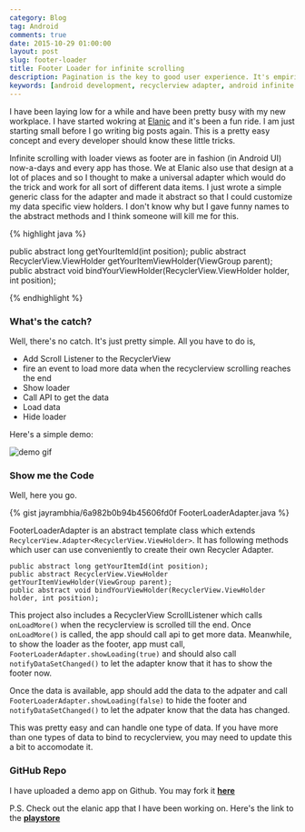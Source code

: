 ```yaml
---
category: Blog
tag: Android
comments: true
date: 2015-10-29 01:00:00
layout: post
slug: footer-loader
title: Footer Loader for infinite scrolling
description: Pagination is the key to good user experience. It's empirical that we load a small amount of data and load more data as the user scrolls. In this article, we focus on implementing infinite pagination for RecyclerView.
keywords: [android development, recyclerview adapter, android infinite scrolling, recyclerview footer, android recyclerview tutorial, infinite pagination, recyclerview pagination]
---
```


I have been laying low for a while and have been pretty busy with my new workplace. I have started wokring at [Elanic](http://elanic.in/) and it's been a fun ride. I am just starting small before I go writing big posts again. This is a pretty easy concept and every developer should know these little tricks.

Infinite scrolling with loader views as footer are in fashion (in Android UI) now-a-days and every app has those. We at Elanic also use that design at a lot of places and so I thought to make a universal adapter which would do the trick and work for all sort of different data items. I just wrote a simple generic class for the adapter and made it abstract so that I could customize my data specific view holders. I don't know why but I gave funny names to the abstract methods and I think someone will kill me for this.

{% highlight java %}

public abstract long getYourItemId(int position);
public abstract RecyclerView.ViewHolder getYourItemViewHolder(ViewGroup parent);
public abstract void bindYourViewHolder(RecyclerView.ViewHolder holder, int position);

{% endhighlight %}

### What's the catch?

Well, there's no catch. It's just pretty simple. All you have to do is,

- Add Scroll Listener to the RecyclerView
- fire an event to load more data when the recyclerview scrolling reaches the end
- Show loader
- Call API to get the data
- Load data
- Hide loader

Here's a simple demo:

![demo gif](https://raw.githubusercontent.com/jayrambhia/FooterLoaderAdapterDemo/master/demo1.gif)

### Show me the Code

Well, here you go.

{% gist jayrambhia/6a982b0b94b45606fd0f FooterLoaderAdapter.java %}

FooterLoaderAdapter is an abstract template class which extends `RecylcerView.Adapter<RecyclerView.ViewHolder>`.
It has following methods which user can use conveniently to create their own Recycler Adapter.

    public abstract long getYourItemId(int position);
    public abstract RecyclerView.ViewHolder getYourItemViewHolder(ViewGroup parent);
    public abstract void bindYourViewHolder(RecyclerView.ViewHolder holder, int position);

This project also includes a RecyclerView ScrollListener which calls `onLoadMore()` when the recyclerview is
scrolled till the end. Once `onLoadMore()` is called, the app should call api to get more data. Meanwhile,
to show the loader as the footer, app must call, `FooterLoaderAdapter.showLoading(true)` and should also call
`notifyDataSetChanged()` to let the adapter know that it has to show the footer now.

Once the data is available, app should add the data to the adpater and call `FooterLoaderAdapter.showLoading(false)`
to hide the footer and `notifyDataSetChanged()` to let the adpater know that the data has changed.

This was pretty easy and can handle one type of data. If you have more than one types of data to bind to recyclerview, you may need to update this a bit to accomodate it.

### GitHub Repo

I have uploaded a demo app on Github. You may fork it **[here](https://github.com/jayrambhia/FooterLoaderAdapterDemo)**

P.S. Check out the elanic app that I have been working on. Here's the link to the **[playstore](https://play.google.com/store/apps/details?id=in.elanic.app&hl=en)**
